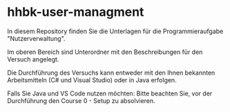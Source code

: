 # hhbk-user-managment

In diesem Repository finden Sie die Unterlagen für die Programmieraufgabe "Nutzerverwaltung".

Im oberen Bereich sind Unterordner mit den Beschreibungen für den Versuch angelegt.

Die Durchführung des Versuchs kann entweder mit den Ihnen bekannten Arbeitsmitteln (C# und Visual Studio) oder in Java erfolgen.

Falls Sie Java und VS Code nutzen möchten: Bitte beachten Sie, vor der Durchführung den Course 0 - Setup zu absolvieren.
